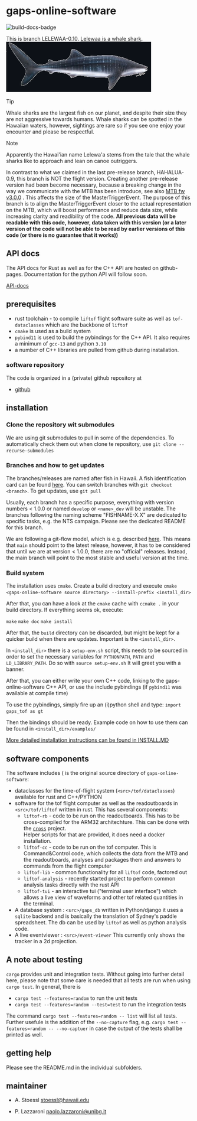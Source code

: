 # gaps-online-software

![build-docs-badge](https://github.com/GAPS-Collab/gaps-online-software/workflows/BuildBot/badge.svg)

This is branch LELEWAA-0.10. [Lelewaa is a whale shark](https://dlnr.hawaii.gov/dar/sharks-and-rays/).
![Manta ray](resources/assets/lelewaa.png)

>[!TIP] 
>Whale sharks are the largest fish on our planet, and despite their size they are not aggressive towards humans. Whale sharks can be spotted in the Hawaiian waters, however, sightings are rare so if you see one enjoy your encounter and please be respectful. 

>[!NOTE]
>Apparently the Hawai'ian name Lelewa'a stems from the tale that the whale sharks like to approach and lean on canoe outriggers. 

In contrast to what we claimed in the last pre-release branch, HAHALUA-0.9, this branch is NOT the flight version. Creating another pre-release version had been become necessary, because a breaking change in the way we communicate with the MTB has 
been introduce, see also [MTB fw v3.0.0](https://gitlab.com/ucla-gaps-tof/firmware/-/tree/v3.0.0) . This affects the size of the MasterTriggerEvent. The purpose of this branch is to align the MasterTriggerEvent closer to the actual representation 
on the MTB, which will boost performance and reduce data size, while increasing clarity and readibility of the code.
**All previous data will be readable with this code, however, data taken with this version (or a later version of the code will not be able to be read by earlier versions of this code (or there is no guarantee that it works))** 

## API docs 

The API docs for Rust as well as for the C++ API are hosted on github-pages. Documentation
for the python API will follow soon.

[API-docs](https://gaps-collab.github.io/gaps-online-software/)

## prerequisites

* rust toolchain - to compile `liftof` flight software suite as well as
  `tof-dataclasses` which are the backbone of `liftof`
* `cmake` is used as a build system
* `pybind11` is used to build the pybindings for the C++ API. It also 
   requires a minimum of `gcc-13` and python `3.10`
*  a number of C++ libraries are pulled from github during installation.

### software repository

The code is organized in a (private) github repository at 
* [github](https://github.com/GAPS-Collab/gaps-online-software)

## installation

### Clone the repository wit submodules

We are using git submodules to pull in some of the dependencies.
To automatically check them out when clone te repository, use
`git clone --recurse-submodules`

### Branches and how to get updates

The branches/releases are named after fish in Hawaii. A fish 
identification card can be found [here](https://www.honolulu.gov/rep/site/dpr/dpr_docs/hbep_fish_id_card.pdf).
You can switch branches with `git checkout <branch>`. To get updates, use `git pull`

Usually, each branch has a specific purpose, everything with version numbers < 1.0.0 or 
named `develop` or `<name>_dev` will be unstable.
The branches following the naming scheme "FISHNAME-X.X" are dedicated to specific tasks, 
e.g. the NTS campaign. Please see the dedicated README for this branch.

We are following a git-flow model, which is e.g. described [here](https://www.gitkraken.com/learn/git/git-flow). This means that `main` should point to the latest release, however, it has to be considered that until
we are at version < 1.0.0, there are no "official" releases. Instead, the main branch will point to the 
most stable and useful version at the time.

### Build system

The installation uses `cmake`. Create a build directory and execute
`cmake <gaps-online-software source directory> --install-prefix <install_dir>`

After that, you can have a look at the `cmake` cache with 
`ccmake .` in your build directory. If everything seems ok, execute:

`make`
`make doc`
`make install`

After that, the `build` directory can be discarded, but might be kept for 
a quicker build when there are updates. Important is the `<install_dir>`.

In `<install_dir>` there is a `setup-env.sh` script, this needs to be sourced 
in order to set the necessary variables for `PYTHONPATH`, `PATH` and `LD_LIBRARY_PATH`.
Do so with 
`source setup-env.sh`
It will greet you with a banner.

After that, you can either write your own C++ code, linking to the gaps-online-software
C++ API, or use the include pybindings (if `pybind11` was available at compile time)

To use the pybindings, simply fire up an (i)python shell and type:
`import gaps_tof as gt`

Then the bindings should be ready. Example code on how to use them can be found in 
`<install_dir>/examples/`

[More detailed installation instructions can be found in INSTALL.MD](INSTALL.md)

## software components

The software includes (<src> is the original source directory of `gaps-online-software`:

- dataclasses for the time-of-flight system (`<src>/tof/dataclasses`) available for rust 
  and C++/PYTHON
- software for the tof flight computer as well as the readoutboards in 
  `<src>/tof/liftof` written in rust. This has several components:
  - `liftof-rb` - code to be run on the readoutboards. This has to be cross-compiled for 
    the ARM32 architechture. This can be done with the [`cross`](https://github.com/cross-rs/cross) project.  
    Helper scripts for that are provided, it does need a docker installation.
  - `liftof-cc` - code to be run on the tof computer. This is Command&Control code, which collects the data 
    from the MTB and the readoutboards, analyses and packages them and answers to commands from the flight 
    computer
  - `liftof-lib` - common functionality for all `liftof` code, factored out
  - `liftof-analysis` - recently started project to perform common analysis tasks directly with the rust API
  - `liftof-tui` - an interactive tui ("terminal user interface") which allows a live view of waveforms and 
                   other tof related quantities in the terminal.
- A database system : `<src>/gaps_db` written in Python/django it uses a `sqlite` backend and is basically the 
                      translation of Sydney's paddle spreadsheet. The db can be used by `liftof` as well 
                      as python analysis code.
- A live eventviewer : `<src>/event-viewer` This currently only shows the tracker in a 2d projection.

## A note about testing

`cargo` provides unit and integration tests. Without going into further detail here,
please note that some care is needed that all tests are run when using `cargo test`. 
In general, there is 

* `cargo test --features=random` to run the unit tests
* `cargo test --features=random --test=test` to run the integration tests

The command `cargo test --features=random -- list` will list all tests. Further usefule
is the addition of the `--no-capture` flag, e.g. `cargo test --features=random -- --no-captuer` in case the output of the tests shall be printed as well.

## getting help

Please see the README.md in the individual subfolders. 

## maintainer

* A. Stoessl <stoessl@hawaii.edu>

* P. Lazzaroni <paolo.lazzaroni@unibg.it>
